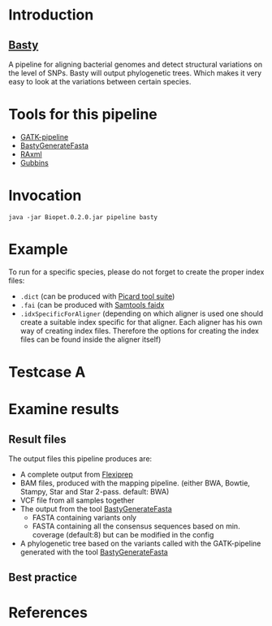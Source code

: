 # Introduction

## <a href="https://git.lumc.nl/biopet/biopet/tree/develop/protected/basty/src/main/scala/nl/lumc/sasc/biopet/pipelines/basty" target="_blank">Basty</a>
A pipeline for aligning bacterial genomes and detect structural variations on the level of SNPs. Basty will output phylogenetic trees.
Which makes it very easy to look at the variations between certain species.

# Tools for this pipeline
* [GATK-pipeline](GATK-pipeline.md)
* [BastyGenerateFasta](../tools/BastyGenerateFasta.md)
* <a href="http://sco.h-its.org/exelixis/software.html" target="_blank">RAxml</a>
* <a href="https://github.com/sanger-pathogens/Gubbins" target="_blank">Gubbins</a>

# Invocation

~~~
java -jar Biopet.0.2.0.jar pipeline basty
~~~


# Example
To run for a specific species, please do not forget to create the proper index files:

* ```.dict``` (can be produced with <a href="http://broadinstitute.github.io/picard/" target="_blank">Picard tool suite</a>)
* ```.fai``` (can be produced with <a href="http://samtools.sourceforge.net/samtools.shtml" target="_blank">Samtools faidx</a> 
* ```.idxSpecificForAligner``` (depending on which aligner is used one should create a suitable index specific for that aligner. 
Each aligner has his own way of creating index files. Therefore the options for creating the index files can be found inside the aligner itself)

# Testcase A


# Examine results


## Result files
The output files this pipeline produces are:

* A complete output from [Flexiprep](flexiprep.md)
* BAM files, produced with the mapping pipeline. (either BWA, Bowtie, Stampy, Star and Star 2-pass. default: BWA)
* VCF file from all samples together 
* The output from the tool [BastyGenerateFasta](../tools/BastyGenerateFasta.md)
    * FASTA containing variants only
    * FASTA containing all the consensus sequences based on min. coverage (default:8) but can be modified in the config
* A phylogenetic tree based on the variants called with the GATK-pipeline generated with the tool [BastyGenerateFasta](../tools/BastyGenerateFasta.md)


## Best practice


# References
